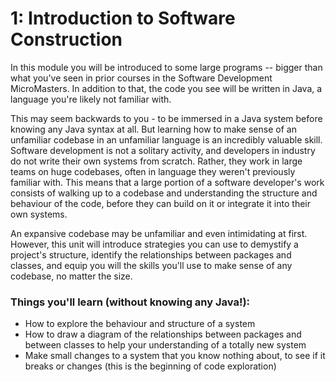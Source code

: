 # 1: Introduction to Software Construction

In this module you will be introduced to some large programs -- bigger than what you've seen in prior courses in the Software Development MicroMasters. In addition to that, the code you see will be written in Java, a language you're likely not familiar with. 

This may seem backwards to you - to be immersed in a Java system before knowing any Java syntax at all. But learning how to make sense of an unfamiliar codebase in an unfamiliar language is an incredibly valuable skill. Software development is not a solitary activity, and developers in industry do not write their own systems from scratch. Rather, they work in large teams on huge codebases, often in language they weren't previously familiar with. This means that a large portion of a software developer's work consists of walking up to a codebase and understanding the structure and behaviour of the code, before they can build on it or integrate it into their own systems.

An expansive codebase may be unfamiliar and even intimidating at first. However, this unit will introduce strategies you can use to demystify a project's structure, identify the relationships between packages and classes, and equip you will the skills you'll use to make sense of any codebase, no matter the size.

### Things you'll learn (without knowing any Java!):

- How to explore the behaviour and structure of a system
- How to draw a diagram of the relationships between packages and between classes to help your understanding of a totally new system
- Make small changes to a system that you know nothing about, to see if it breaks or changes (this is the beginning of code exploration)